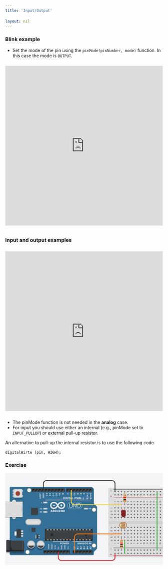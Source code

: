 ```yaml
---
title: 'Input/Output'

layout: nil
---
```


### Blink example

* Set the mode of the pin using the `pinMode(pinNumber, mode)` function. In this case the mode is `OUTPUT`.

<iframe src=https://create.arduino.cc/editor/uaiti/f0b14f3d-f497-447b-b50a-f56bd629e991/preview?embed style="height:510px;width:100%;margin:10px 0" frameborder=0></iframe>


### Input and output examples

<iframe src=https://create.arduino.cc/editor/uaiti/5d844781-b646-42df-b9e9-b192f237ed87/preview?embed style="height:510px;width:100%;margin:10px 0" frameborder=0></iframe>

* The pinMode function is not needed in the **analog** case.
* For input you should use either an internal (e.g., pinMode set to `INPUT_PULLUP`) or external pull-up resistor.

An alternative to pull-up the internal resistor is to use the following code

```pinmode(pin, INPUT);
digitalWirte (pin, HIGH);
```

### Exercise

![schematics](images/w5_ex1.jpg)

